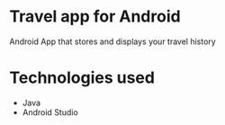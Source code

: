 # Travel app for Android
Android App that stores and displays your travel history

# Technologies used
- Java
- Android Studio
